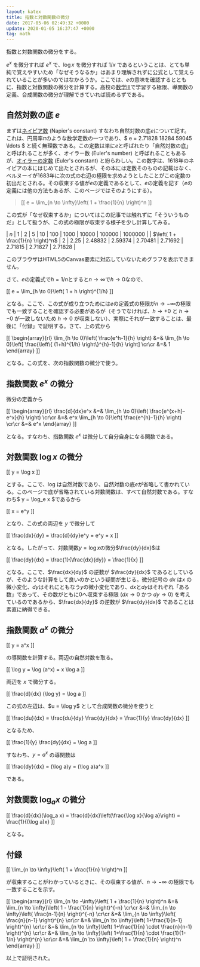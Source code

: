 ```yaml
---
layout: katex
title: 指数と対数関数の微分
date: 2017-05-06 02:49:32 +0000
update: 2020-01-05 16:37:47 +0000
tag: math
---
```

指数と対数関数の微分をする。

$e^x$ を微分すれば $e^x$ で、$\log x$ を微分すれば $1/x$ であるということは、とても単純で覚えやすいため「なぜそうなるか」はあまり理解されずに公式として覚えられていることが多いのではなかろうか。ここでは、$e$の意味を確認するとともに、指数と対数関数の微分を計算する。高校の[数学III](https://ja.wikipedia.org/wiki/%E6%95%B0%E5%AD%A6III)で学習する極限、導関数の定義、合成関数の微分が理解できていれば読めるずである。

## 自然対数の底 $e$ ##

まずは[ネイピア数](https://ja.wikipedia.org/wiki/%E3%83%8D%E3%82%A4%E3%83%94%E3%82%A2%E6%95%B0) (Napier's constant) すなわち自然対数の底$e$について記す。これは、円周率$\pi$のような数学定数の一つであり、$ e = 2.71828 18284 59045 \ldots $ と続く無理数である。この定数は単に$e$と呼ばれたり「自然対数の底」と呼ばれることが多く、オイラー数 (Euler's number) と呼ばれることもあるが、[オイラーの定数](https://ja.wikipedia.org/wiki/%E3%82%AA%E3%82%A4%E3%83%A9%E3%83%BC%E3%81%AE%E5%AE%9A%E6%95%B0) (Euler's constant) と紛らわしい。この数字は、1618年のネイピアの本にはじめて出たとされるが、その本には定数そのものの記載はなく、ベルヌーイが1683年に次の式の右辺の極限を求めようとしたことがこの定数の初出だとされる。その収束する値が$e$の定義であるとして、$e$の定義を記す（$e$の定義には他の方法もあるが、このページではそのようにする）。

<blockquote>
[[ e = \lim_{n \to \infty}\left( 1 + \frac{1}{n} \right)^n ]]
</blockquote>

この式が「なぜ収束するか」についてはこの記事では触れずに「そういうものだ」として扱うが、この式の極限が収束する様子を少し計算してみる。

| $n$ | 1 | 2 | 5 | 10 | 100 | 1000 | 10000 | 100000 | 1000000 |
| $\left( 1 + \frac{1}{n} \right)^n$ | 2	 | 2.25 | 2.48832 | 2.59374 | 2.70481 | 2.71692 | 2.71815 | 2.71827 | 2.71828 |

<!-- -------------------------------------------------------------------------------------------- -->
<canvas id="canvas" width="450" height="300"
  style="max-width: 100%; height: auto; max-height: 100%">
このブラウザはHTML5のCanvas要素に対応していないためグラフを表示できません。
</canvas>
<script src="/js/graph.js"></script>
<script>
var c = document.getElementById('canvas');
var ctx = c.getContext('2d');
ctx.font = "16px serif"; ctx.lineWidth = 1;
ctx.originX = 50; ctx.originY = 250;
ctx.unitX = 2; ctx.unitY = -50;
ctx.scaleX = 50; ctx.offsetScaleY = 20;
ctx.vectorWidth = 5; ctx.vectorHeight = 8;
ctx.labelX = "n"; ctx.labelY = "(1+1/n)";
drawAxis(ctx); drawScaleX(ctx); drawScaleY(ctx);
ctx.font = "12px serif"; ctx.fillText("n", 102, 12);
ctx.strokeStyle = "red"; draw(ctx, f);

function f(x){
  return Math.pow(1+1/x, x);
}
</script>
<!-- -------------------------------------------------------------------------------------------- -->

さて、$e$の定義式で$h=1/n$とすると$n \to \infty$で$h \to 0$なので、

[[ e = \\lim_{h \\to 0}\\left( 1 + h \\right)^{1/h} ]]

となる。ここで、この式が成り立つためには$e$の定義式の極限が$n \to -\infty$の極限でも一致することを確認する必要があるが（そうでなければ、$h \to +0$ と $h \to -0$ が一致しないため $h \to 0$ が収束しない）、実際にそれが一致することは、最後に「付録」で証明する。さて、上の式から

[[ \\begin{array}{rl} \\lim_{h \\to 0}\\left( \\frac{e^h-1}{h} \\right) &=& \\lim_{h \\to 0}\\left[ \\frac{\\left\\\{ (1+h)^{1/h} \\right\\\}^{h}-1}{h} \\right] \\cr\\cr &=& 1 \\end{array} ]]

となる。この式を、次の指数関数の微分で使う。

## 指数関数 $e^x$ の微分 ##

微分の定義から

[[ \\begin{array}{rl} \\frac{d}{dx}e^x &=& \\lim_{h \\to 0}\\left( \\frac{e^{x+h}-e^x}{h} \\right) \\cr\\cr &=& e^x \\lim_{h \\to 0}\\left( \\frac{e^{h}-1}{h} \\right) \\cr\\cr &=& e^x \\end{array} ]]

となる。すなわち、指数関数 $e^x$ は微分して自分自身になる関数である。

## 対数関数 $\log x$ の微分 ##

[[ y = \log x ]]

とする。ここで、log は自然対数であり、自然対数の底$e$が省略して書かれている。このページで底が省略されている対数関数は、すべて自然対数である。すなわち$ y = \log_e x $であるから

[[ x = e^y ]]

となり、この式の両辺を $y$ で微分して

[[ \frac{dx}{dy} = \frac{d}{dy}e^y = e^y = x ]]

となる。したがって、対数関数$y=\log x$の微分$\frac{dy}{dx}$は

[[ \frac{dy}{dx} = \frac{1}{\frac{dx}{dy}} = \frac{1}{x} ]]

となる。ここで、$\frac{dx}{dy}$ の逆数が $\frac{dy}{dx}$ であるとしているが、そのような計算をして良いのかという疑問が生じる。微分記号の $dx$ は$x$ の微小変化、$dy$はそれにともなう$y$の微小変化であり、$dx$と$dy$はそれぞれ「ある数」であって、その数がともに0へ収束する極限 ($dx \to 0$ かつ $dy \to 0$) を考えているのであるから、$\frac{dx}{dy}$ の逆数が $\frac{dy}{dx}$ であることは素直に納得できる。

## 指数関数 $a^x$ の微分 ##

[[ y = a^x ]]

の導関数を計算する。両辺の自然対数を取る。

[[ \\log y = \\log (a^x) = x \\log a ]]

両辺を $x$ で微分する。

[[ \frac{d}{dx} (\\log y) = \\log a ]]

この式の左辺は、$u = \\log y$ として合成関数の微分を使うと

[[ \frac{du}{dx} = \frac{du}{dy} \frac{dy}{dx} = \frac{1}{y} \frac{dy}{dx} ]]

となるため、

[[ \frac{1}{y} \frac{dy}{dx} = \\log a ]]

すなわち、$y = a^x$ の導関数は

[[ \frac{dy}{dx} = (\\log a)y = (\\log a)a^x ]]

である。

## 対数関数 $\log_a x$ の微分 ##

[[ \frac{d}{dx}(\log_a x) = \frac{d}{dx}\left(\frac{\log x}{\log a}\right) = \frac{1}{(\log a)x} ]]

となる。

## 付録 ##

[[ \lim_{n \to \infty}\left( 1 + \frac{1}{n} \right)^n ]]

が収束することがわかっているときに、その収束する値が、$n \to -\infty$ の極限でも一致することを示す。

[[ \\begin{array}{rl}  \lim_{n \to -\infty}\left( 1 + \frac{1}{n} \right)^n &=& \lim_{n \to \infty}\left( 1 - \frac{1}{n} \right)^{-n}  \\cr\\cr &=& \lim_{n \to \infty}\left( \frac{n-1}{n} \right)^{-n}  \\cr\\cr &=& \lim_{n \to \infty}\left( \frac{n}{n-1} \right)^{n}  \\cr\\cr &=& \lim_{n \to \infty}\left( 1+\frac{1}{n-1} \right)^{n}  \\cr\\cr &=& \lim_{n \to \infty}\left( 1+\frac{1}{n} \cdot \frac{n}{n-1} \right)^{n}  \\cr\\cr &=& \lim_{n \to \infty}\left( 1+\frac{1}{n} \cdot \frac{1}{1-1/n} \right)^{n}  \\cr\\cr &=&  \lim_{n \to \infty}\left( 1 + \frac{1}{n} \right)^n \\end{array} ]]

以上で証明された。
